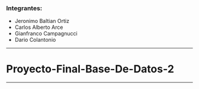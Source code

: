 ### Integrantes:
- Jeronimo Baltian Ortiz
- Carlos Alberto Arce
- Gianfranco Campagnucci
- Dario Colantonio
***
# Proyecto-Final-Base-De-Datos-2
***


